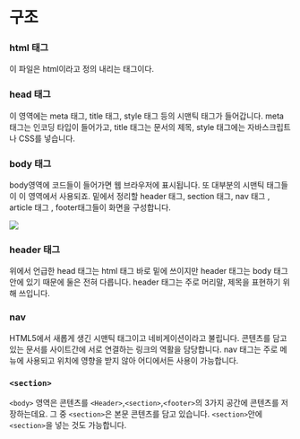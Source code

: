 # 구조

### html 태그

이 파일은 html이라고 정의 내리는 태그이다.

### head 태그

이 영역에는 meta 태그, title 태그, style 태그 등의 시맨틱 태그가 들어갑니다. meta 태그는 인코딩 타입이 들어가고, title 태그는 문서의 제목, style 태그에는 자바스크립트나 CSS를 넣습니다.

### body 태그

body영역에 코드들이 들어가면 웹 브라우저에 표시됩니다. 또 대부분의 시맨틱 태그들이 이 영역에서 사용되죠. 밑에서 정리할 header 태그, section 태그, nav 태그 , article 태그 , footer태그들이 화면을 구성합니다.

![](https://img1.daumcdn.net/thumb/R1280x0/?scode=mtistory2&fname=http%3A%2F%2Fcfile24.uf.tistory.com%2Fimage%2F2259F94D5651731A0FAB3C)

### header 태그

위에서 언급한 head 태그는 html 태그 바로 밑에 쓰이지만 header 태그는 body 태그 안에 있기 때문에 둘은 전혀 다릅니다. header 태그는 주로 머리말, 제목을 표현하기 위해 쓰입니다.

### nav

HTML5에서 새롭게 생긴 시맨틱 태그이고 네비게이션이라고 불립니다. 콘텐츠를 담고 있는 문서를 사이트간에 서로 연결하는 링크의 역활을 담당합니다. nav 태그는 주로 메뉴에 사용되고 위치에 영향을 받지 않아 어디에서든 사용이 가능합니다.

### `<section>`

`<body>` 영역은 콘텐츠를 `<Header>`,`<section>`,`<footer>`의 3가지 공간에 콘텐츠를 저장하는데요. 그 중 `<section>`은 본문 콘텐츠를 담고 있습니다. `<section>`안에 `<section>`을 넣는 것도 가능합니다.
